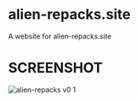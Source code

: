 # alien-repacks.site
A website for alien-repacks.site

# SCREENSHOT
![alien-repacks v0 1](https://user-images.githubusercontent.com/107768574/174454623-626dcfd3-f5bf-4acd-82e6-2e901677df13.PNG)
